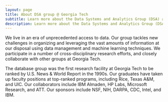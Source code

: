 ```yaml
---
layout: page
title: About DSA group @ Georgia Tech
subtitle: Learn more about the Data Systems and Analytics Group (DSA) at the Georgia Institute of Technology.
description: Learn more about the Data Systems and Analytics Group (DSA) at the Georgia Institute of Technology.
---
```


We live in an era of unprecedented access to data. Our group tackles new challenges in organizing and leveraging the vast amounts of information at our disposal using data management and machine learning techniques. We participate in a number of cross-disciplinary research efforts, and closely collaborate with other groups at Georgia Tech.

The database group was the first research facility at Georgia Tech to be ranked by U.S. News & World Report in the 1990s. Our graduates have taken up faculty positions at top-ranked programs, including Rice, Texas A&M, and UIC. Our collaborators include IBM Almaden, HP Labs, Microsoft Research, and ATT. Our sponsors include NSF, NIH, DARPA, CDC, Intel, and IBM.